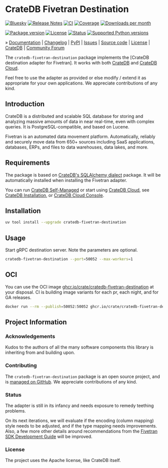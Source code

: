 # CrateDB Fivetran Destination

[![Bluesky][badge-bluesky]][project-bluesky]
[![Release Notes][badge-release-notes]][project-release-notes]
[![CI][badge-ci]][project-ci]
[![Coverage][badge-coverage]][project-coverage]
[![Downloads per month][badge-downloads-per-month]][project-downloads]

[![Package version][badge-package-version]][project-pypi]
[![License][badge-license]][project-license]
[![Status][badge-status]][project-pypi]
[![Supported Python versions][badge-python-versions]][project-pypi]

» [Documentation]
| [Changelog]
| [PyPI]
| [Issues]
| [Source code]
| [License]
| [CrateDB]
| [Community Forum]

The `cratedb-fivetran-destination` package implements the [CrateDB destination
adapter for Fivetran]. It works with both [CrateDB] and [CrateDB Cloud].

Feel free to use the adapter as provided or else modify / extend it
as appropriate for your own applications. We appreciate contributions of any kind.

## Introduction

CrateDB is a distributed and scalable SQL database for storing and analyzing
massive amounts of data in near real-time, even with complex queries.
It is PostgreSQL-compatible, and based on Lucene.

Fivetran is an automated data movement platform. Automatically, reliably and
securely move data from 650+ sources including SaaS applications, databases,
ERPs, and files to data warehouses, data lakes, and more.

## Requirements

The package is based on [CrateDB's SQLAlchemy dialect] package.
It will be automatically installed when installing the Fivetran adapter.

You can run [CrateDB Self-Managed] or start using [CrateDB Cloud],
see [CrateDB Installation], or [CrateDB Cloud Console].

## Installation

```bash
uv tool install --upgrade cratedb-fivetran-destination
```

## Usage

Start gRPC destination server. Note the parameters are optional.
```bash
cratedb-fivetran-destination --port=50052 --max-workers=1
```

## OCI

You can use the OCI image [ghcr.io/crate/cratedb-fivetran-destination] at your
disposal. CI is building image variants for each pr, each night, and for
GA releases.
```bash
docker run --rm --publish=50052:50052 ghcr.io/crate/cratedb-fivetran-destination:nightly
```

## Project Information

### Acknowledgements
Kudos to the authors of all the many software components this library is
inheriting from and building upon.

### Contributing
The `cratedb-fivetran-destination` package is an open source project, and is
[managed on GitHub]. We appreciate contributions of any kind.

### Status

The adapter is still in its infancy and needs exposure to remedy teething
problems.

On its next iterations, we will evaluate if the encoding (column mapping) style
needs to be adjusted, and if the type mapping needs improvements.
Also, a few more other details around recommendations from the [Fivetran SDK
Development Guide] will be improved.


### License
The project uses the Apache license, like CrateDB itself.


[CrateDB]: https://cratedb.com/database
[CrateDB Cloud]: https://cratedb.com/database/cloud
[CrateDB Cloud Console]: https://console.cratedb.cloud/
[CrateDB Installation]: https://cratedb.com/docs/guide/install/
[CrateDB Self-Managed]: https://cratedb.com/database/self-managed
[CrateDB's SQLAlchemy dialect]: https://cratedb.com/docs/sqlalchemy-cratedb/
[CrateDBVectorStore]: https://github.com/crate/cratedb-fivetran-destination/blob/cratedb/docs/vectorstores.ipynb
[crate]: https://pypi.org/project/crate/
[Fivetran SDK Development Guide]: https://github.com/fivetran/fivetran_sdk/blob/main/development-guide.md
[ghcr.io/crate/cratedb-fivetran-destination]: https://github.com/crate/cratedb-fivetran-destination/pkgs/container/cratedb-fivetran-destination

[Changelog]: https://github.com/crate/cratedb-fivetran-destination/blob/cratedb/CHANGES.md
[Community Forum]: https://community.cratedb.com/
[Documentation]: https://cratedb.com/docs/guide/integrate/fivetran/
[Issues]: https://github.com/crate/cratedb-fivetran-destination/issues
[License]: https://github.com/crate/cratedb-fivetran-destination/blob/cratedb/LICENSE
[managed on GitHub]: https://github.com/crate/cratedb-fivetran-destination
[PyPI]: https://pypi.org/project/cratedb-fivetran-destination/
[Source code]: https://github.com/crate/cratedb-fivetran-destination

[badge-bluesky]: https://img.shields.io/badge/Bluesky-0285FF?logo=bluesky&logoColor=fff&label=Follow%20%40CrateDB
[badge-ci]: https://github.com/crate/cratedb-fivetran-destination/actions/workflows/tests.yml/badge.svg
[badge-coverage]: https://codecov.io/gh/crate/cratedb-fivetran-destination/branch/main/graph/badge.svg
[badge-downloads-per-month]: https://pepy.tech/badge/cratedb-fivetran-destination/month
[badge-license]: https://img.shields.io/github/license/crate/cratedb-fivetran-destination.svg
[badge-package-version]: https://img.shields.io/pypi/v/cratedb-fivetran-destination.svg
[badge-python-versions]: https://img.shields.io/pypi/pyversions/cratedb-fivetran-destination.svg
[badge-release-notes]: https://img.shields.io/github/release/crate/cratedb-fivetran-destination?label=Release+Notes
[badge-status]: https://img.shields.io/pypi/status/cratedb-fivetran-destination.svg
[project-bluesky]: https://bsky.app/search?q=cratedb
[project-ci]: https://github.com/crate/cratedb-fivetran-destination/actions/workflows/tests.yml
[project-coverage]: https://app.codecov.io/gh/crate/cratedb-fivetran-destination
[project-downloads]: https://pepy.tech/project/cratedb-fivetran-destination/
[project-license]: https://github.com/crate/cratedb-fivetran-destination/blob/cratedb/LICENSE
[project-pypi]: https://pypi.org/project/cratedb-fivetran-destination
[project-release-notes]: https://github.com/crate/cratedb-fivetran-destination/releases
